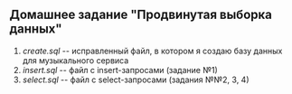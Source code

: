 ## Домашнее задание "Продвинутая выборка данных"

1. _create.sql_ -- исправленный файл, в котором я создаю базу данных для музыкального сервиса
2. _insert.sql_ -- файл с insert-запросами (задание №1)
3. _select.sql_ -- файл с select-запросами (задания №№2, 3, 4)
